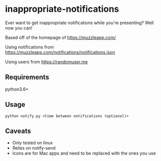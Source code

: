 # inappropriate-notifications
Ever want to get inappropriate notifications while you're presenting? Well now you can!

Based off of the homepage of https://muzzleapp.com/

Using notifications from https://muzzleapp.com/notifications/notifications.json

Using users from https://randomuser.me

## Requirements
python3.6+

## Usage
`python notify.py <time between notifications (optional)>`

## Caveats
* Only tested on linux
* Relies on notify-send
* Icons are for Mac apps and need to be replaced with the ones you use
